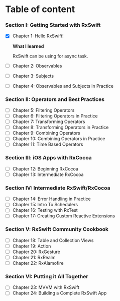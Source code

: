 # Table of content
### Section I: Getting Started with RxSwift

- [x] Chapter 1: Hello RxSwift!

    **What I learned**

    RxSwift can be using for async task.

- [ ] Chapter 2: Observables
- [ ] Chapter 3: Subjects
- [ ] Chapter 4: Observables and Subjects in Practice

### Section II: Operators and Best Practices

- [ ] Chapter 5: Filtering Operators
- [ ] Chapter 6: Filtering Operators in Practice
- [ ] Chapter 7: Transforming Operators
- [ ] Chapter 8: Transforming Operators in Practice
- [ ] Chapter 9: Combining Operators
- [ ] Chapter 10: Combining Operators in Practice
- [ ] Chapter 11: Time Based Operators

### Section III: iOS Apps with RxCocoa

- [ ] Chapter 12: Beginning RxCocoa
- [ ] Chapter 13: Intermediate RxCocoa

### Section IV: Intermediate RxSwift/RxCocoa

- [ ] Chapter 14: Error Handling in Practice
- [ ] Chapter 15: Intro To Schedulers
- [ ] Chapter 16: Testing with RxTest
- [ ] Chapter 17: Creating Custom Reactive Extensions

### Section V: RxSwift Community Cookbook

- [ ] Chapter 18: Table and Collection Views
- [ ] Chapter 19: Action
- [ ] Chapter 20: RxGesture
- [ ] Chapter 21: RxRealm
- [ ] Chapter 22: RxAlamofire

### Section VI: Putting it All Together

- [ ] Chapter 23: MVVM with RxSwift
- [ ] Chapter 24: Building a Complete RxSwift App
